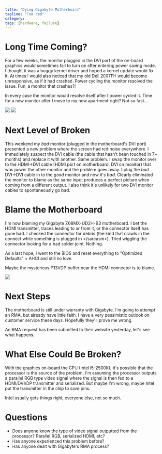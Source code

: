 ```yaml
---
title: "Dying Gigabyte Motherboard"
tagline: "Too red"
category: 
tags: [hardware, failure]
---
```


Long Time Coming?
=================

For a few weeks, the monitor plugged in the DVI port of the on-board graphics would sometimes fail to turn on after entering power saving mode.  I thought it was a buggy kernel driver and hoped a kernel update would fix it.  At times I would also noticed that my old Dell 2007FH would become unresponsive, as if it had crashed.  Power cycling the monitor resolved the issue.  Fun, a monitor that crashes?!

In every case the monitor would resolve itself after I power cycled it.  Time for a new monitor after I move to my new apartment right?  Not so fast...

<img src="http://i.imgur.com/q90GXWL.jpg"/>
<img src="http://i.imgur.com/mtGgN6V.jpg"/>

Next Level of Broken
====================

This weekend my *bad* monitor (plugged in the motherboard's DVI port) presented a new problem where the screen had red noise everywhere.  I immediately suspect the DVI cable (the cable that hasn't been touched in 7+ months) and replace it with another.  Same problem.  I swap the monitor over to the HDMI-&gt;DVI cable (HDMI port on motherboard, DVI on monitor) that was power the other monitor and the problem goes away.  I plug the *bad* DVI-&gt;DVI cable in to the *good* monitor and now it's *bad*.  Clearly eliminated the monitor to blame as the same input produces a perfect picture when coming from a different output.  I also think it's unlikely for two DVI monitor cables to spontaneously go bad.


Blame the Motherboard
=====================

I'm now blaming my Gigabyte Z68MX-UD2H-B3 motherboard.  I bet the HDMI transmitter, traces leading to or from it, or the connector itself has gone bad.  I checked the connector for debris (the kind that crawls in the connect while something is plugged in &lt;/sarcasm&gt;).  Tried wiggling the connector looking for a bad solder joint.  Nothing.

As a last hope, I went to the BIOS and reset everything to "Optimized Defaults" + AHCI and still no love.

Maybe the mysterious P13VDP buffer near the HDMI connector is to blame.

<img src="http://i.imgur.com/Gj0Zz7B.jpg"/>


Next Steps
==========

The motherboard is still under warranty with Gigabyte.  I'm going to attempt an RMA, but already have little faith.  I have a very pessimistic outlook on customer service these days. Hopefully they'll prove me wrong.

An RMA request has been submitted to their website yesterday, let's see what happens.


What Else Could Be Broken?
==========================

With the graphics on-board the CPU (Intel i5-2500K), it's possible that the processor is the source of the problem.  I'm assuming the processor outputs a parallel RGB type video signal where the signal is then fed to a HDMI/DVI/DP transmitter and serialized.  But maybe I'm wrong, maybe Intel put the transmitter in the chip to save pins.

Intel usually gets things right, everyone else, not so much.


Questions
=========

* Does anyone know the type of video signal outputted from the processor? Parallel RGB, serialized HDMI, etc?
* Has anyone experienced this problem before?
* Has anyone dealt with Gigabyte's RMA process?
